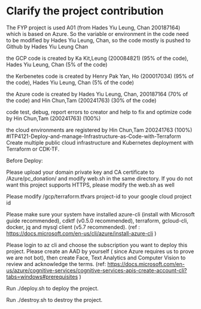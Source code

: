 # Clarify the project contribution
The FYP project is used A01 (from Hades Yiu Leung, Chan 200187164) which is based on Azure.
So the variable or environment in the code need to be modified by Hades Yiu Leung, Chan, so the code mostly is pushed to Github by Hades Yiu Leung Chan

the GCP code is created by Ka Kit,Leung  (200084821) (95% of the code),  Hades Yiu Leung, Chan (5% of the code)

the Kerbenetes code is created by Henry Pak Yan, Ho (200017034) (95% of the code), Hades Yiu Leung, Chan (5% of the code)

the Azure code is created by Hades Yiu Leung, Chan, 200187164 (70% of the code) and Hin Chun,Tam  (200241763)  (30% of the code)

code test, debug, report errors to creator and help to fix and optimize code by Hin Chun,Tam  (200241763) (100%)

the cloud environments are registered by Hin Chun,Tam 200241763 (100%)
#ITP4121-Deploy-and-manage-Infrastructure-as-Code-with-Terraform
Create multiple public cloud infrastructure and Kubernetes deployment with Terraform or CDK-TF. 

Before Deploy:

Please upload your domain private key and CA certificate to /Azure/pc_donation/ and modify web.sh in the same directory. If you do not want this project supports HTTPS, please modify the web.sh as well

Please modify /gcp/terraform.tfvars project-id to your google cloud project id

Please make sure your system have installed azure-cli (install with Microsoft guide recommended), cdktf (v0.5.0 recommended), terraform, gcloud-cli, docker, jq and mysql client (v5.7 recommended).
(ref : https://docs.microsoft.com/en-us/cli/azure/install-azure-cli )

Please login to az cli and choose the subscription you want to deploy this project.
Please create an AAD by yourself ( since Azure requires us to prove we are not bot),
then create Face, Text Analytics and Computer Vision to review and acknowledge the terms.
(ref: https://docs.microsoft.com/en-us/azure/cognitive-services/cognitive-services-apis-create-account-cli?tabs=windows#prerequisites )

Run ./deploy.sh to deploy the project.

Run ./destroy.sh to destroy the project.